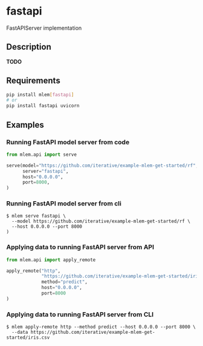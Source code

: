 # fastapi

FastAPIServer implementation

## Description

**TODO**

## Requirements

```bash
pip install mlem[fastapi]
# or
pip install fastapi uvicorn
```

## Examples

### Running FastAPI model server from code

```python
from mlem.api import serve

serve(model="https://github.com/iterative/example-mlem-get-started/rf",
      server="fastapi",
      host="0.0.0.0",
      port=8000,
)
```

### Running FastAPI model server from cli

```cli
$ mlem serve fastapi \
  --model https://github.com/iterative/example-mlem-get-started/rf \
  --host 0.0.0.0 --port 8000
)
```

### Applying data to running FastAPI server from API

```python
from mlem.api import apply_remote

apply_remote("http",
             "https://github.com/iterative/example-mlem-get-started/iris.csv",
             method="predict",
             host="0.0.0.0",
             port=8000
)
```

### Applying data to running FastAPI server from CLI

```cli
$ mlem apply-remote http --method predict --host 0.0.0.0 --port 8000 \
  --data https://github.com/iterative/example-mlem-get-started/iris.csv
```
